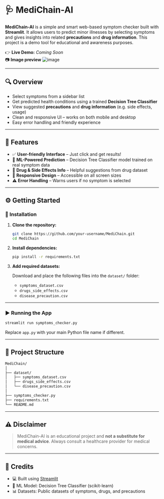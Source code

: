 # 🩺 MediChain-AI

**MediChain-AI** is a simple and smart web-based symptom checker built with **Streamlit**. It allows users to predict minor illnesses by selecting symptoms and gives insights into related **precautions** and **drug information**. This project is a demo tool for educational and awareness purposes.

👉 **Live Demo:** *Coming Soon*  
📷 **Image preview**
![image](https://github.com/user-attachments/assets/65fa980c-df86-498d-9567-bf565d423010)

---

## 🔍 Overview

- Select symptoms from a sidebar list  
- Get predicted health conditions using a trained **Decision Tree Classifier**  
- View suggested **precautions** and **drug information** (e.g. side effects, usage)  
- Clean and responsive UI – works on both mobile and desktop  
- Easy error handling and friendly experience  

---

## 🚀 Features

- ✅ **User-friendly Interface** – Just click and get results!  
- 🧠 **ML-Powered Prediction** – Decision Tree Classifier model trained on real symptom data  
- 💊 **Drug & Side Effects Info** – Helpful suggestions from drug dataset  
- 📱 **Responsive Design** – Accessible on all screen sizes  
- ⚠️ **Error Handling** – Warns users if no symptom is selected  

---

## ⚙️ Getting Started

### 🔧 Installation

1. **Clone the repository:**

   ```bash
   git clone https://github.com/your-username/MediChain.git
   cd MediChain
   ```

2. **Install dependencies:**

   ```bash
   pip install -r requirements.txt
   ```

3. **Add required datasets:**

   Download and place the following files into the `dataset/` folder:
   - `symptoms_dataset.csv`
   - `drugs_side_effects.csv`
   - `disease_precaution.csv`

---

### ▶️ Running the App

```bash
streamlit run symptoms_checker.py
```

Replace `app.py` with your main Python file name if different.

---

## 📁 Project Structure

```bash
MediChain/
│
├── dataset/
│   ├── symptoms_dataset.csv
│   ├── drugs_side_effects.csv
│   └── disease_precaution.csv
│
├── symptoms_checker.py
├── requirements.txt
└── README.md
```

---

## ⚠️ Disclaimer

> MediChain-AI is an educational project and **not a substitute for medical advice**. Always consult a healthcare provider for medical concerns.

---

## 🙌 Credits

- 💻 Built using [Streamlit](https://streamlit.io/)  
- 🧠 ML Model: Decision Tree Classifier (scikit-learn)  
- 📊 Datasets: Public datasets of symptoms, drugs, and precautions
